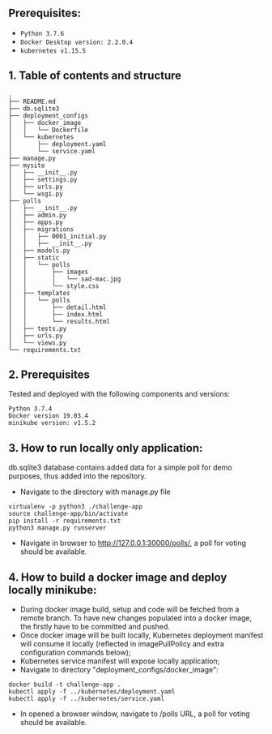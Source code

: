 ## Prerequisites:
* `Python 3.7.6`
* `Docker Desktop version: 2.2.0.4`
* `kubernetes v1.15.5`

## 1. Table of contents and structure
```
.
├── README.md
├── db.sqlite3
├── deployment_configs
│   ├── docker_image
│   │   └── Dockerfile
│   └── kubernetes
│       ├── deployment.yaml
│       └── service.yaml
├── manage.py
├── mysite
│   ├── __init__.py
│   ├── settings.py
│   ├── urls.py
│   └── wsgi.py
├── polls
│   ├── __init__.py
│   ├── admin.py
│   ├── apps.py
│   ├── migrations
│   │   ├── 0001_initial.py
│   │   ├── __init__.py
│   ├── models.py
│   ├── static
│   │   └── polls
│   │       ├── images
│   │       │   └── sad-mac.jpg
│   │       └── style.css
│   ├── templates
│   │   └── polls
│   │       ├── detail.html
│   │       ├── index.html
│   │       └── results.html
│   ├── tests.py
│   ├── urls.py
│   └── views.py
└── requirements.txt
```

## 2. Prerequisites
Tested and deployed with the following components and versions:
```
Python 3.7.4
Docker version 19.03.4
minikube version: v1.5.2
```

## 3. How to run locally only application:
db.sqlite3 database contains added data for a simple poll for demo purposes, thus added into the repository.
* Navigate to the directory with manage.py file
```
virtualenv -p python3 ./challenge-app
source challenge-app/bin/activate
pip install -r requirements.txt
python3 manage.py runserver
```
* Navigate in browser to http://127.0.0.1:30000/polls/, a poll for voting should be available.

## 4. How to build a docker image and deploy locally minikube:
* During docker image build, setup and code will be fetched from a remote branch. To have new changes populated into a docker image, the firstly have to be committed and pushed.
* Once docker image will be built locally, Kubernetes deployment manifest will consume it locally (reflected in imagePullPolicy and extra configuration commands below);
* Kubernetes service manifest will expose locally application;
* Navigate to directory "deployment_configs/docker_image":
```
docker build -t challenge-app .
kubectl apply -f ../kubernetes/deployment.yaml
kubectl apply -f ../kubernetes/service.yaml
```
* In opened a browser window, navigate to /polls URL, a poll for voting should be available.